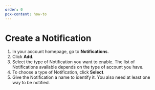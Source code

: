 ```yaml
---
order: 0
pcx-content: how-to
---
```


# Create a Notification

1. In your account homepage, go to **Notifications**.
1. Click **Add**.
1. Select the type of Notification you want to enable. The list of Notifications available depends on the type of account you have. 
1. To choose a type of Notification, click **Select**.
1. Give the Notification a name to identify it. You also need at least one way to be notified.
